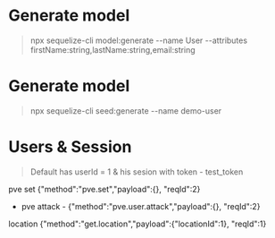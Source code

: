 # Generate model

> npx sequelize-cli model:generate --name User --attributes firstName:string,lastName:string,email:string

# Generate model

> npx sequelize-cli seed:generate --name demo-user

# Users & Session

> Default has userId = 1 & his sesion with token - test_token

pve set
{"method":"pve.set","payload":{}, "reqId":2}

- pve attack - {"method":"pve.user.attack","payload":{}, "reqId":2}

location
{"method":"get.location","payload":{"locationId":1}, "reqId":1}
